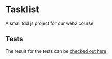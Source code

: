 # Tasklist
A small tdd js project for our web2 course

## Tests

The result for the tests can be [checked out here](https://ninijay.github.io/tasklist/SpecRunner.html)
